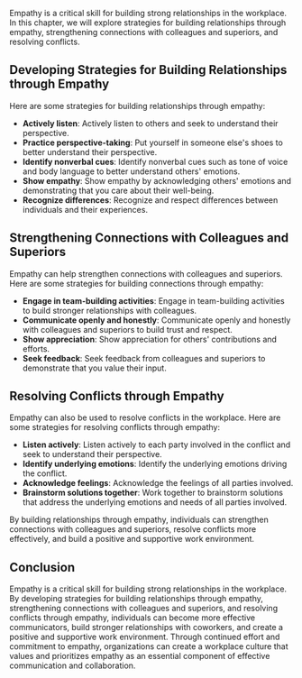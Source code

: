 
Empathy is a critical skill for building strong relationships in the workplace. In this chapter, we will explore strategies for building relationships through empathy, strengthening connections with colleagues and superiors, and resolving conflicts.

Developing Strategies for Building Relationships through Empathy
----------------------------------------------------------------

Here are some strategies for building relationships through empathy:

* **Actively listen**: Actively listen to others and seek to understand their perspective.
* **Practice perspective-taking**: Put yourself in someone else's shoes to better understand their perspective.
* **Identify nonverbal cues**: Identify nonverbal cues such as tone of voice and body language to better understand others' emotions.
* **Show empathy**: Show empathy by acknowledging others' emotions and demonstrating that you care about their well-being.
* **Recognize differences**: Recognize and respect differences between individuals and their experiences.

Strengthening Connections with Colleagues and Superiors
-------------------------------------------------------

Empathy can help strengthen connections with colleagues and superiors. Here are some strategies for building connections through empathy:

* **Engage in team-building activities**: Engage in team-building activities to build stronger relationships with colleagues.
* **Communicate openly and honestly**: Communicate openly and honestly with colleagues and superiors to build trust and respect.
* **Show appreciation**: Show appreciation for others' contributions and efforts.
* **Seek feedback**: Seek feedback from colleagues and superiors to demonstrate that you value their input.

Resolving Conflicts through Empathy
-----------------------------------

Empathy can also be used to resolve conflicts in the workplace. Here are some strategies for resolving conflicts through empathy:

* **Listen actively**: Listen actively to each party involved in the conflict and seek to understand their perspective.
* **Identify underlying emotions**: Identify the underlying emotions driving the conflict.
* **Acknowledge feelings**: Acknowledge the feelings of all parties involved.
* **Brainstorm solutions together**: Work together to brainstorm solutions that address the underlying emotions and needs of all parties involved.

By building relationships through empathy, individuals can strengthen connections with colleagues and superiors, resolve conflicts more effectively, and build a positive and supportive work environment.

Conclusion
----------

Empathy is a critical skill for building strong relationships in the workplace. By developing strategies for building relationships through empathy, strengthening connections with colleagues and superiors, and resolving conflicts through empathy, individuals can become more effective communicators, build stronger relationships with coworkers, and create a positive and supportive work environment. Through continued effort and commitment to empathy, organizations can create a workplace culture that values and prioritizes empathy as an essential component of effective communication and collaboration.
